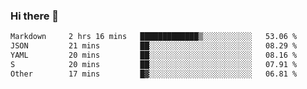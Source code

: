 ### Hi there 👋

<!--
**WShiBin/WShiBin** is a ✨ _special_ ✨ repository because its `README.md` (this file) appears on your GitHub profile.

Here are some ideas to get you started:

- 🔭 I’m currently working on ...
- 🌱 I’m currently learning ...
- 👯 I’m looking to collaborate on ...
- 🤔 I’m looking for help with ...
- 💬 Ask me about ...
- 📫 How to reach me: ...
- 😄 Pronouns: ...
- ⚡ Fun fact: ...
-->

<!--START_SECTION:waka-->

```txt
Markdown     2 hrs 16 mins   █████████████▒░░░░░░░░░░░   53.06 %
JSON         21 mins         ██░░░░░░░░░░░░░░░░░░░░░░░   08.29 %
YAML         20 mins         ██░░░░░░░░░░░░░░░░░░░░░░░   08.16 %
S            20 mins         ██░░░░░░░░░░░░░░░░░░░░░░░   07.91 %
Other        17 mins         █▓░░░░░░░░░░░░░░░░░░░░░░░   06.81 %
```

<!--END_SECTION:waka-->
